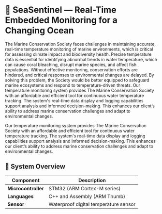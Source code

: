 # 🌊 SeaSentinel — Real-Time Embedded Monitoring for a Changing Ocean 

The Marine Conservation Society faces challenges in maintaining accurate, real-time temperature monitoring of marine environments, which is critical for assessing climate impact and biodiversity health. Precise temperature data is essential for identifying abnormal trends in water temperature, which can cause coral bleaching, disrupt marine species, and affect fish populations. Without effective monitoring, conservation efforts are hindered, and critical responses to environmental changes are delayed. By solving this problem, the Society would be better equipped to safeguard marine ecosystems and respond to temperature-driven threats. 
Our temperature monitoring system provides The Marine Conservation Society with an affordable and efficient tool for continuous water temperature tracking. The system's real-time data display and logging capabilities support analysis and informed decision-making. This enhances our client’s ability to address marine conservation challenges and adapt to environmental changes.

Our temperature monitoring system provides The Marine Conservation Society with an affordable and efficient tool for continuous water temperature tracking. The system's real-time data display and logging capabilities support analysis and informed decision-making. This enhances our client’s ability to address marine conservation challenges and adapt to environmental changes.

## 🔧 System Overview

| Component           | Description                            |
|---------------------|----------------------------------------|
| **Microcontroller** | STM32 (ARM Cortex-M series)            |
| **Languages**       | C++ and Assembly (ARM Thumb)           |
| **Sensor**          | Waterproof digital temperature sensor  |
